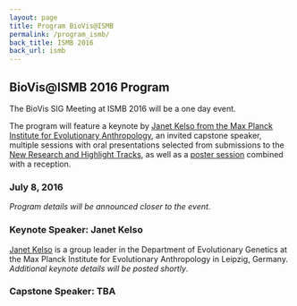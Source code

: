 ```yaml
---
layout: page
title: Program BioVis@ISMB
permalink: /program_ismb/
back_title: ISMB 2016
back_url: ismb
---
```

## BioVis@ISMB 2016 Program

The BioVis SIG Meeting at ISMB 2016 will be a one day event.



The program will feature a keynote by [Janet Kelso from the Max Planck Institute for Evolutionary Anthropology](http://www.eva.mpg.de/genetics/bioinformatics/overview.html), an invited capstone speaker, multiple sessions with oral presentations selected from submissions to the [New Research and Highlight Tracks](/2016/submission_ismb), as well as a [poster session](/2016/submission_ismb) combined with a reception.

### July 8, 2016

*Program details will be announced closer to the event.*

### Keynote Speaker: Janet Kelso

[Janet Kelso](http://www.eva.mpg.de/genetics/bioinformatics/overview.html) is a group leader in the Department of Evolutionary Genetics at the Max Planck Institute for Evolutionary Anthropology in Leipzig, Germany. _Additional keynote details will be posted shortly_.

### Capstone Speaker: TBA